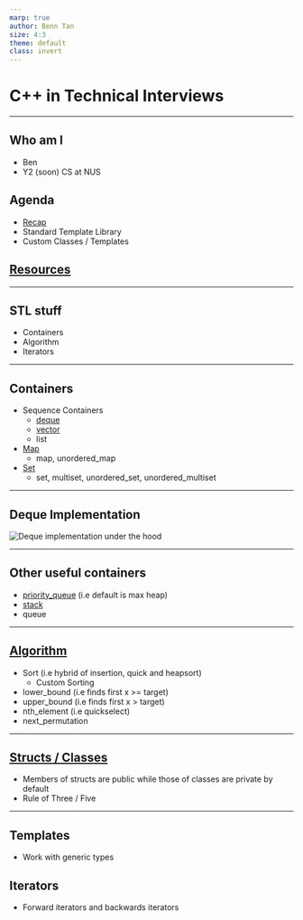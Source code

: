 ```yaml
---
marp: true
author: Benn Tan
size: 4:3
theme: default
class: invert
---
```


<style>
    :root {
       font-family: Courier New; 
    }
</style>

# C++ in Technical Interviews

---

## Who am I

- Ben
- Y2 (soon) CS at NUS

## Agenda

- [Recap](https://wandbox.org/permlink/se90QdiKcZXHqlTt)
- Standard Template Library
- Custom Classes / Templates

## [Resources](https://github.com/btjm123/cpp-slides/)

---

## STL stuff

- Containers
- Algorithm
- Iterators

---

## Containers

- Sequence Containers
  - [deque](https://wandbox.org/permlink/yl67N1U2tQlmz2NZ)
  - [vector](https://wandbox.org/permlink/tEwtybBcUqDQ4pWh)
  - list
- [Map](https://wandbox.org/permlink/mgVMm2BL1GzFZJ50)
  - map, unordered_map
- [Set](https://wandbox.org/permlink/d5fCHoFpB39fckJh)
  - set, multiset, unordered_set, unordered_multiset

---

## Deque Implementation

![Deque implementation under the hood](https://i.sstatic.net/SthOW.png)

---

## Other useful containers

- [priority_queue](https://wandbox.org/permlink/cp3jQ4VRBkjk54us) (i.e default is max heap)
- [stack](https://wandbox.org/permlink/NyLQsw4acgIluNPW)
- queue

---

## [Algorithm](https://wandbox.org/permlink/CrmkYWIxFYxSEeaF)

- Sort (i.e hybrid of insertion, quick and heapsort)
  - Custom Sorting
- lower_bound (i.e finds first x >= target)
- upper_bound (i.e finds first x > target)
- nth_element (i.e quickselect)
- next_permutation

---

## [Structs / Classes](https://wandbox.org/permlink/TPzuVZVLM0H4lXEK)

- Members of structs are public while those of classes are private by default
- Rule of Three / Five

---

## Templates

- Work with generic types

## Iterators

- Forward iterators and backwards iterators
